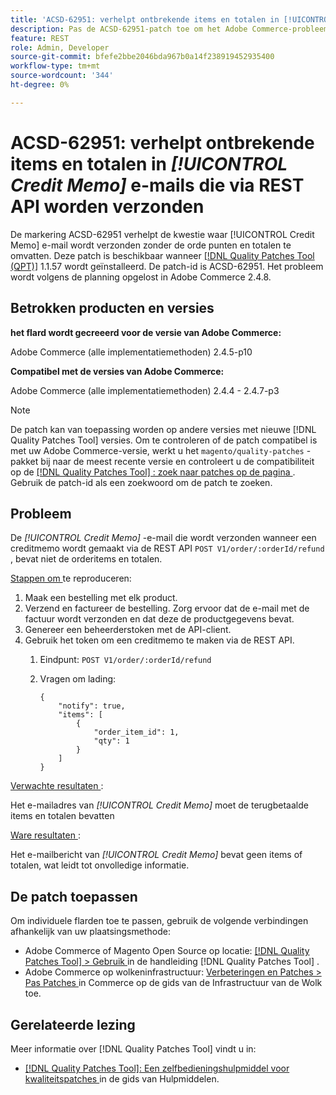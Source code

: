 ```yaml
---
title: 'ACSD-62951: verhelpt ontbrekende items en totalen in [!UICONTROL Credit Memo] e-mails die via REST API worden verzonden'
description: Pas de ACSD-62951-patch toe om het Adobe Commerce-probleem op te lossen waarbij het [!UICONTROL Credit Memo] -e-mailbericht wordt verzonden zonder de orderitems en totalen op te nemen.
feature: REST
role: Admin, Developer
source-git-commit: bfefe2bbe2046bda967b0a14f238919452935400
workflow-type: tm+mt
source-wordcount: '344'
ht-degree: 0%

---
```


# ACSD-62951: verhelpt ontbrekende items en totalen in *[!UICONTROL Credit Memo]* e-mails die via REST API worden verzonden

De markering ACSD-62951 verhelpt de kwestie waar [!UICONTROL Credit Memo] e-mail wordt verzonden zonder de orde punten en totalen te omvatten. Deze patch is beschikbaar wanneer [[!DNL Quality Patches Tool (QPT)]](/help/tools/quality-patches-tool/quality-patches-tool-to-self-serve-quality-patches.md) 1.1.57 wordt geïnstalleerd. De patch-id is ACSD-62951. Het probleem wordt volgens de planning opgelost in Adobe Commerce 2.4.8.

## Betrokken producten en versies

**het flard wordt gecreeerd voor de versie van Adobe Commerce:**

Adobe Commerce (alle implementatiemethoden) 2.4.5-p10

**Compatibel met de versies van Adobe Commerce:**

Adobe Commerce (alle implementatiemethoden) 2.4.4 - 2.4.7-p3

>[!NOTE]
>
>De patch kan van toepassing worden op andere versies met nieuwe [!DNL Quality Patches Tool] versies. Om te controleren of de patch compatibel is met uw Adobe Commerce-versie, werkt u het `magento/quality-patches` -pakket bij naar de meest recente versie en controleert u de compatibiliteit op de [[!DNL Quality Patches Tool] : zoek naar patches op de pagina ](https://experienceleague.adobe.com/tools/commerce-quality-patches/index.html) . Gebruik de patch-id als een zoekwoord om de patch te zoeken.

## Probleem

De *[!UICONTROL Credit Memo]* -e-mail die wordt verzonden wanneer een creditmemo wordt gemaakt via de REST API `POST V1/order/:orderId/refund` , bevat niet de orderitems en totalen.

<u> Stappen om </u> te reproduceren:

1. Maak een bestelling met elk product.
1. Verzend en factureer de bestelling. Zorg ervoor dat de e-mail met de factuur wordt verzonden en dat deze de productgegevens bevat.
1. Genereer een beheerderstoken met de API-client.
1. Gebruik het token om een creditmemo te maken via de REST API.
   1. Eindpunt: `POST V1/order/:orderId/refund`
   1. Vragen om lading:

      ```
      {  
          "notify": true,  
          "items": [  
              {  
                  "order_item_id": 1,  
                  "qty": 1  
              }  
          ]  
      }  
      ```

<u> Verwachte resultaten </u>:

Het e-mailadres van *[!UICONTROL Credit Memo]* moet de terugbetaalde items en totalen bevatten

<u> Ware resultaten </u>:

Het e-mailbericht van *[!UICONTROL Credit Memo]* bevat geen items of totalen, wat leidt tot onvolledige informatie.

## De patch toepassen

Om individuele flarden toe te passen, gebruik de volgende verbindingen afhankelijk van uw plaatsingsmethode:

* Adobe Commerce of Magento Open Source op locatie: [[!DNL Quality Patches Tool]  > Gebruik ](/help/tools/quality-patches-tool/usage.md) in de handleiding [!DNL Quality Patches Tool] .
* Adobe Commerce op wolkeninfrastructuur: [ Verbeteringen en Patches > Pas Patches ](https://experienceleague.adobe.com/docs/commerce-cloud-service/user-guide/develop/upgrade/apply-patches.html) in Commerce op de gids van de Infrastructuur van de Wolk toe.


## Gerelateerde lezing

Meer informatie over [!DNL Quality Patches Tool] vindt u in:

* [[!DNL Quality Patches Tool]: Een zelfbedieningshulpmiddel voor kwaliteitspatches ](/help/tools/quality-patches-tool/quality-patches-tool-to-self-serve-quality-patches.md) in de gids van Hulpmiddelen.
